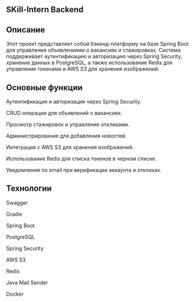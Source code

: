 ## SKill-Intern Backend
## Описание
Этот проект представляет собой бэкенд-платформу на базе Spring Boot для управления объявлениями о вакансиях и стажировках. Система поддерживает аутентификацию и авторизацию через Spring Security, хранение данных в PostgreSQL, а также использование Redis для управления токенами и AWS S3 для хранения изображений.

## Основные функции
Аутентификация и авторизация через Spring Security.

CRUD операции для объявлений о вакансиях.

Просмотр стажировок и управление откликами.

Администрирование для добавления новостей.

Интеграция с AWS S3 для хранения изображений.

Использование Redis для списка токенов в черном списке.

Уведомления по email при верификации аккаунта и откликах.

## Технологии
Swagger

Gradle

Spring Boot

PostgreSQL

Spring Security

AWS S3

Redis

Java Mail Sender

Docker
